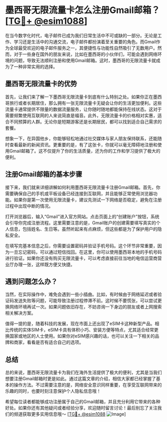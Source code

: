 # 墨西哥无限流量卡怎么注册Gmail邮箱？[[TG💪+ @esim1088](https://t.me/s/esim1088)]

在当今数字化时代，电子邮件已成为我们日常生活中不可或缺的一部分。无论是工作、学习还是生活中的沟通交流，电子邮件都扮演着至关重要的角色。而Gmail作为全球最受欢迎的电子邮件服务之一，其便捷性与功能性自然吸引了无数用户。然而，对于一些身在国外的朋友来说，比如在墨西哥的小伙伴们，可能会遇到网络环境的问题，导致无法顺利注册和使用Gmail邮箱。这时，墨西哥的无限流量卡就成为了一种非常实用的选择。

## 墨西哥无限流量卡的优势

首先，让我们来了解一下墨西哥无限流量卡到底有什么特别之处。如果你正在墨西哥旅行或者长期居住，那么拥有一张无限流量卡无疑会让你的生活更加便利。这些流量卡通常提供不限量的数据流量服务，让你随时随地都能保持在线状态。这对于需要频繁使用互联网的人来说简直是福音。此外，无限流量卡的价格相对实惠，适合不同预算的人群。无论你是短期游客还是长期居民，都可以找到适合自己需求的套餐。

想象一下，在异国他乡，你能够轻松地通过社交媒体与家人朋友保持联系，还能随时查看最新的新闻资讯。更重要的是，有了这张卡，你就可以毫无障碍地注册和使用Gmail邮箱了。这不仅提升了你的生活质量，还为你的工作和学习提供了极大的便利。

## 注册Gmail邮箱的基本步骤

接下来，我们就来详细讲解如何利用墨西哥无限流量卡注册Gmail邮箱。首先，你需要确保自己的手机或平板设备已经连接到互联网，并且能够正常使用浏览器功能。如果你是第一次使用无限流量卡，建议先测试一下网络是否稳定，避免在注册过程中出现中断的情况。

打开浏览器后，输入“Gmail”进入官方网站。点击页面上的“创建账户”按钮，系统会引导你完成注册流程。这里需要注意的是，Gmail账户的创建需要填写真实的个人信息，包括姓名、生日等。虽然听起来有点麻烦，但这些都是为了保护用户的隐私安全。

在填写完基本信息之后，你需要设置密码并验证手机号码。这个环节非常重要，因为一旦忘记密码，可以通过短信找回。在这里，你可以使用墨西哥本地的手机号码进行验证。如果你还没有购买无限流量卡，可以考虑直接前往当地的电信运营商营业厅办理一张，这样既方便又快捷。

## 遇到问题怎么办？

当然，在实际操作中，难免会遇到一些小插曲。比如，有时候由于网络延迟或者验证码发送失败等问题，可能导致注册过程停滞不前。这时候不要慌张，可以尝试更换网络环境再试一次。如果问题依旧存在，不妨咨询一下身边的朋友或者上网搜索相关解决方案。

值得一提的是，随着科技的发展，现在市面上还出现了eSIM卡这种新型产品。相比传统的实体SIM卡，eSIM卡具有体积小巧、安装方便等特点，尤其适合经常更换国家或地区的人士使用。如果你对eSIM感兴趣的话，也可以关注一下相关的品牌和商家，看看是否有适合自己的选项。

## 总结

总的来说，墨西哥无限流量卡为我们在海外生活提供了极大的便利，尤其是当我们想要注册Gmail邮箱时更是如此。通过这篇文章的介绍，相信大家都已经掌握了基本的操作方法。不过需要注意的是，网络安全意识同样重要，在享受互联网带来的乐趣的同时，也要时刻注意保护个人隐私信息哦！

希望每位读者都能够成功注册属于自己的Gmail邮箱，并且充分利用它带来的各种好处。如果你还有其他疑问或者经验分享，欢迎随时留言讨论！最后别忘了关注我们的频道获取更多实用信息哦～ [[TG💪+ @esim1088](https://t.me/s/esim1088) ![Image](https://i.postimg.cc/4NQfJmqS/Snipaste-2025-05-13-00-14-12.png)]